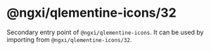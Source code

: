 # @ngxi/qlementine-icons/32

Secondary entry point of `@ngxi/qlementine-icons`. It can be used by importing from `@ngxi/qlementine-icons/32`.
